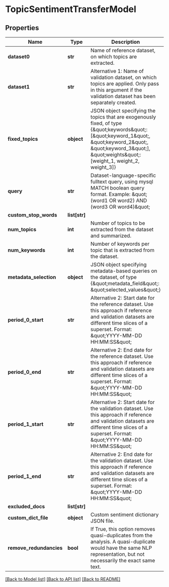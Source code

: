 # TopicSentimentTransferModel

## Properties
Name | Type | Description | Notes
------------ | ------------- | ------------- | -------------
**dataset0** | **str** | Name of reference dataset, on which topics are extracted. | 
**dataset1** | **str** | Alternative 1: Name of validation dataset, on which topics are applied. Only pass in this argument if the validation dataset has been separately created. | [optional] 
**fixed_topics** | **object** | JSON object specifying the topics that are exogenously fixed, of type {\&quot;keywords\&quot;: [\&quot;keyword_1\&quot;, \&quot;keyword_2\&quot;, \&quot;keyword_3\&quot;], \&quot;weights\&quot;: [weight_1, weight_2, weight_3]} | [optional] 
**query** | **str** | Dataset-language-specific fulltext query, using mysql MATCH boolean query format. Example: \&quot;(word1 OR word2) AND (word3 OR word4)\&quot;  | [optional] 
**custom_stop_words** | **list[str]** |  | [optional] 
**num_topics** | **int** | Number of topics to be extracted from the dataset and summarized. | [optional] 
**num_keywords** | **int** | Number of keywords per topic that is extracted from the dataset. | [optional] 
**metadata_selection** | **object** | JSON object specifying metadata-based queries on the dataset, of type {\&quot;metadata_field\&quot;: \&quot;selected_values\&quot;} | [optional] 
**period_0_start** | **str** | Alternative 2: Start date for the reference dataset. Use this approach if reference and validation datasets are different time slices of a superset. Format: \&quot;YYYY-MM-DD HH:MM:SS\&quot;  | [optional] 
**period_0_end** | **str** | Alternative 2: End date for the reference dataset. Use this approach if reference and validation datasets are different time slices of a superset. Format: \&quot;YYYY-MM-DD HH:MM:SS\&quot;  | [optional] 
**period_1_start** | **str** | Alternative 2: Start date for the validation dataset. Use this approach if reference and validation datasets are different time slices of a superset. Format: \&quot;YYYY-MM-DD HH:MM:SS\&quot;  | [optional] 
**period_1_end** | **str** | Alternative 2: End date for the validation dataset. Use this approach if reference and validation datasets are different time slices of a superset. Format: \&quot;YYYY-MM-DD HH:MM:SS\&quot;  | [optional] 
**excluded_docs** | **list[str]** |  | [optional] 
**custom_dict_file** | **object** | Custom sentiment dictionary JSON file. | [optional] 
**remove_redundancies** | **bool** | If True, this option removes quasi-duplicates from the analysis. A quasi-duplicate would have the same NLP representation, but not necessarily the exact same text. | [optional] [default to True]

[[Back to Model list]](../README.md#documentation-for-models) [[Back to API list]](../README.md#documentation-for-api-endpoints) [[Back to README]](../README.md)


